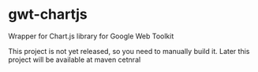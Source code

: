 gwt-chartjs
=======

Wrapper for Chart.js library for Google Web Toolkit

This project is not yet released, so you need to manually build it. Later this project will be available at maven cetnral
